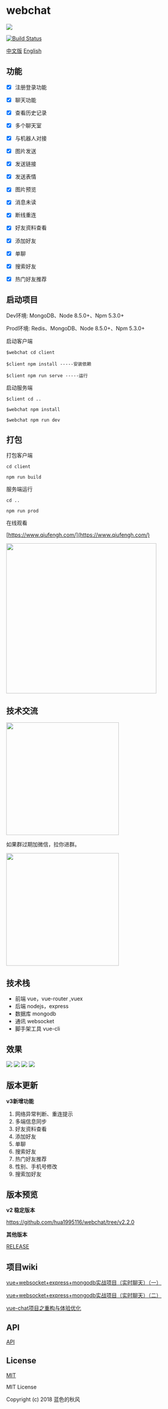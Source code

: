 # webchat

<img src="https://s3.qiufengh.com/webchat/webchat-logo-160.png" />

[![Build Status](https://www.travis-ci.org/hua1995116/webchat.svg?branch=master)](https://www.travis-ci.org/hua1995116/webchat)

[中文版](./README.md) [English](./zh_en.md)

## 功能

- [x] 注册登录功能
- [x] 聊天功能
- [x] 查看历史记录
- [x] 多个聊天室
- [x] 与机器人对接
- [x] 图片发送
- [x] 发送链接
- [x] 发送表情
- [x] 图片预览
- [x] 消息未读
- [x] 断线重连
- [x] 好友资料查看
- [x] 添加好友
- [x] 单聊
- [x] 搜索好友
- [x] 热门好友推荐


## 启动项目

Dev环境: MongoDB、Node 8.5.0+、Npm 5.3.0+

Prod环境: Redis、MongoDB、Node 8.5.0+、Npm 5.3.0+

启动客户端
```
$webchat cd client

$client npm install -----安装依赖

$client npm run serve -----运行

```
启动服务端
```
$client cd ..

$webchat npm install

$webchat npm run dev
```

## 打包

打包客户端
```
cd client

npm run build
```

服务端运行
```
cd ..

npm run prod
```

在线观看

[https://www.qiufengh.com/](https://www.qiufengh.com/)

<img src="http://s3.qiufengh.com/images/1536588077.png" width="400" />

## 技术交流


<img src="https://s3.qiufengh.com/webchat/webchat-group.jpeg?imageView2/2/w/360" width="300" />

如果群过期加微信，拉你进群。

<img src="https://s3.qiufengh.com/webchat/webcaht-my.jpeg" width="300" />


## 技术栈

 - 前端 vue，vue-router ,vuex
 - 后端 nodejs，express
 - 数据库 mongodb
 - 通讯 websocket
 - 脚手架工具 vue-cli

## 效果

<img src="http://s3.qiufengh.com/screenshot/1.png"/>

<img src="http://s3.qiufengh.com/screenshot/2.png"/>

<img src="http://s3.qiufengh.com/screenshot/3.png"/>

<img src="http://s3.qiufengh.com/screenshot/4.png"/>

## 版本更新

**v3新增功能**

1. 网络异常判断、重连提示
2. 多端信息同步
3. 好友资料查看
4. 添加好友
5. 单聊
6. 搜索好友
7. 热门好友推荐
8. 性别、手机号修改
9. 搜索加好友

## 版本预览

**v2 稳定版本**

https://github.com/hua1995116/webchat/tree/v2.2.0

**其他版本**

<a href="./RELEASE.md">RELEASE</a>

## 项目wiki
[vue+websocket+express+mongodb实战项目（实时聊天）（一）](http://blog.csdn.net/blueblueskyhua/article/details/70807847)

[vue+websocket+express+mongodb实战项目（实时聊天）（二）](http://blog.csdn.net/blueblueskyhua/article/details/73250992)

[vue-chat项目之重构与体验优化](http://blog.csdn.net/blueblueskyhua/article/details/78159672)

## API

<a href="./API.md">API</a>

## License

[MIT](http://opensource.org/licenses/MIT)

MIT License

Copyright (c) 2018 蓝色的秋风
